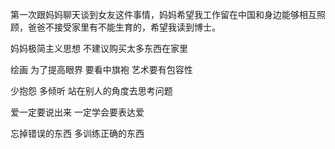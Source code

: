 第一次跟妈妈聊天谈到女友这件事情，妈妈希望我工作留在中国和身边能够相互照顾，爸爸不接受家里有不能生育的，希望我读到博士。

妈妈极简主义思想 不建议购买太多东西在家里

绘画  为了提高眼界
要看中旗袍
艺术要有包容性

少抱怨 多倾听
站在别人的角度去思考问题

爱一定要说出来
一定学会要表达爱

忘掉错误的东西 多训练正确的东西
